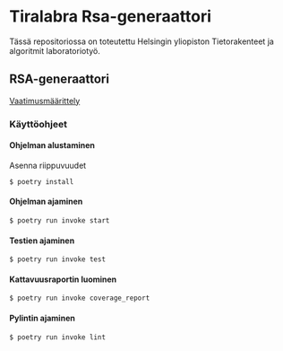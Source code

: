 # Tiralabra Rsa-generaattori

Tässä repositoriossa on toteutettu Helsingin yliopiston Tietorakenteet ja algoritmit laboratoriotyö.

## RSA-generaattori

[Vaatimusmäärittely](./dokumentaatio/vaatimusmaarittely.md)

### Käyttöohjeet

#### Ohjelman alustaminen

Asenna riippuvuudet
```
$ poetry install
```

#### Ohjelman ajaminen
```
$ poetry run invoke start
```

#### Testien ajaminen
```
$ poetry run invoke test
```

#### Kattavuusraportin luominen
```
$ poetry run invoke coverage_report
```

#### Pylintin ajaminen
```
$ poetry run invoke lint
```
